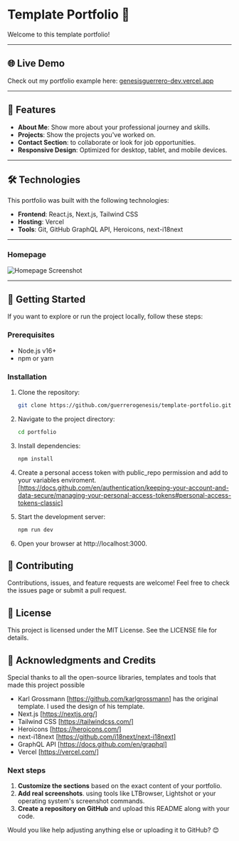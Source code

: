 # Template Portfolio 🌟

Welcome to this template portfolio!

---

## 🌐 Live Demo  
Check out my portfolio example here: [genesisguerrero-dev.vercel.app](https://genesisguerrero-dev.vercel.app/)

---

## 🚀 Features  
- **About Me**: Show more about your professional journey and skills.  
- **Projects**: Show the projects you've worked on.  
- **Contact Section**: to collaborate or look for job opportunities. 
- **Responsive Design**: Optimized for desktop, tablet, and mobile devices.

---

## 🛠️ Technologies  
This portfolio was built with the following technologies:  
- **Frontend**: React.js, Next.js, Tailwind CSS  
- **Hosting**: Vercel  
- **Tools**: Git, GitHub GraphQL API, Heroicons, next-i18next

---


### Homepage  
![Homepage Screenshot](https://genesisguerrero-dev.vercel.app/images/mockup.png)  

---


## 📂 Getting Started  
If you want to explore or run the project locally, follow these steps:


### Prerequisites  
- Node.js v16+  
- npm or yarn  


### Installation  
1. Clone the repository:  
    ```bash
    git clone https://github.com/guerrerogenesis/template-portfolio.git


2. Navigate to the project directory:
    ```bash
    cd portfolio


3. Install dependencies:
    ```bash
    npm install

4. Create a personal access token with public_repo permission and add to your variables enviroment.[https://docs.github.com/en/authentication/keeping-your-account-and-data-secure/managing-your-personal-access-tokens#personal-access-tokens-classic] 

5. Start the development server:
    ```bash
    npm run dev


6. Open your browser at http://localhost:3000.


## 🤝 Contributing
Contributions, issues, and feature requests are welcome!
Feel free to check the issues page or submit a pull request.


## 📜 License
This project is licensed under the MIT License. See the LICENSE file for details.


## 🙌 Acknowledgments and Credits
Special thanks to all the open-source libraries, templates and tools that made this project possible
- Karl Grossmann [https://github.com/karlgrossmann] has the original template. I used the design of his template.
- Next.js [https://nextjs.org/]
- Tailwind CSS [https://tailwindcss.com/]
- Heroicons [https://heroicons.com/]
- next-i18next [https://github.com/i18next/next-i18next]
- GraphQL API [https://docs.github.com/en/graphql]
- Vercel [https://vercel.com/]



### **Next steps**  
1. **Customize the sections**  based on the exact content of your portfolio.  
2. **Add real screenshots**. using tools like LTBrowser, Lightshot or your operating system's screenshot commands.  
3. **Create a repository on GitHub** and upload this README along with your code.

Would you like help adjusting anything else or uploading it to GitHub? 😊
